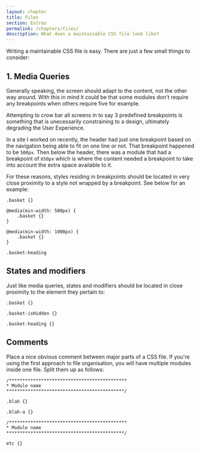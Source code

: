 ```yaml
---
layout: chapter
title: Files
section: Extras
permalink: /chapters/files/
description: What does a maintainable CSS file look like?
---
```


Writing a maintainable CSS file is easy. There are just a few small things to consider:

## 1. Media Queries

Generally speaking, the screen should adapt to the content, not the other way around. With this in mind it could be that some modules don't require any breakpoints when others require five for example. 

Attempting to crow bar all screens in to say 3 predefined breakpoints is something that is unecessarily constraining to a design, ultimately degrading the User Experience.

In a site I worked on recently, the header had just one breakpoint based on the navigation being able to fit on one line or not. That breakpoint happened to be `500px`. Then below the header, there was a module that had a breakpoint of `650px` which is where the content needed a breakpoint to take into account the extra space available to it.

For these reasons, styles residing in breakpoints should be located in very close proximity to a style not wrapped by a breakpoint. See below for an example:

	.basket {}

	@media(min-width: 500px) {
		.basket {}
	}

	@media(min-width: 1000px) {
		.basket {}
	}

	.basket-heading

## States and modifiers

Just like media queries, states and modifiers should be located in close proximity to the element they pertain to:

	.basket {}

	.basket-isHidden {}

	.basket-heading {}

## Comments

Place a nice obvious comment between major parts of a CSS file. If you're using the first approach to file organisation, you will have multiple modules inside one file. Split them up as follows:
	
	/********************************************
	* Module name
	********************************************/

	.blah {}

	.blah-a {}

	/********************************************
	* Module name
	********************************************/

	etc {}
